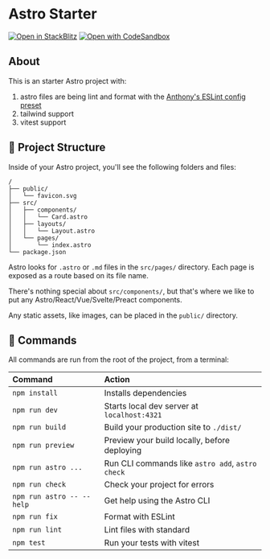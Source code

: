 # Astro Starter

[![Open in StackBlitz](https://developer.stackblitz.com/img/open_in_stackblitz.svg)](https://stackblitz.com/github/tinchoz49/astro-starter/tree/main)
[![Open with CodeSandbox](https://assets.codesandbox.io/github/button-edit-lime.svg)](https://codesandbox.io/p/sandbox/github/tinchoz49/astro-starter/tree/main)

## About

This is an starter Astro project with:

1. astro files are being lint and format with the [Anthony's ESLint config preset](https://github.com/antfu/eslint-config)
1. tailwind support
1. vitest support

## 🚀 Project Structure

Inside of your Astro project, you'll see the following folders and files:

```
/
├── public/
│   └── favicon.svg
├── src/
│   ├── components/
│   │   └── Card.astro
│   ├── layouts/
│   │   └── Layout.astro
│   └── pages/
│       └── index.astro
└── package.json
```

Astro looks for `.astro` or `.md` files in the `src/pages/` directory. Each page is exposed as a route based on its file name.

There's nothing special about `src/components/`, but that's where we like to put any Astro/React/Vue/Svelte/Preact components.

Any static assets, like images, can be placed in the `public/` directory.

## 🧞 Commands

All commands are run from the root of the project, from a terminal:

| Command                   | Action                                           |
| :------------------------ | :----------------------------------------------- |
| `npm install`             | Installs dependencies                            |
| `npm run dev`             | Starts local dev server at `localhost:4321`      |
| `npm run build`           | Build your production site to `./dist/`          |
| `npm run preview`         | Preview your build locally, before deploying     |
| `npm run astro ...`       | Run CLI commands like `astro add`, `astro check` |
| `npm run check`           | Check your project for errors                    |
| `npm run astro -- --help` | Get help using the Astro CLI                     |
| `npm run fix`             | Format with ESLint                               |
| `npm run lint`            | Lint files with standard                         |
| `npm test`                | Run your tests with vitest                       |

